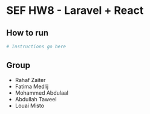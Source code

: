 # SEF HW8 - Laravel + React

## How to run
``` sh
# Instructions go here

```

## Group
- Rahaf Zaiter
- Fatima Medlij
- Mohammed Abdulaal
- Abdullah Taweel
- Louai Misto
